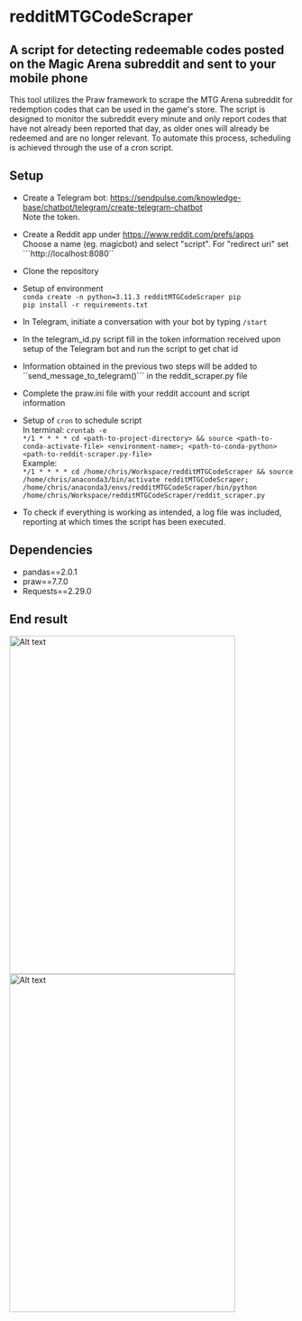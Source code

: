 # redditMTGCodeScraper

## A script for detecting redeemable codes posted on the Magic Arena subreddit and sent to your mobile phone

This tool utilizes the Praw framework to scrape the MTG Arena subreddit for redemption codes that can be used in the game's store. The script is designed to monitor the subreddit every minute and only report codes that have not already been reported that day, as older ones will already be redeemed and are no longer relevant. To automate this process, scheduling is achieved through the use of a cron script.


## Setup

* Create a Telegram bot: https://sendpulse.com/knowledge-base/chatbot/telegram/create-telegram-chatbot <br />
   Note the token.
* Create a Reddit app under https://www.reddit.com/prefs/apps <br />
Choose a name (eg. magicbot) and select "script". For "redirect uri" set ```http://localhost:8080``

* Clone the repository
* Setup of environment <br />
```conda create -n python=3.11.3 redditMTGCodeScraper pip```<br />
```pip install -r requirements.txt```

* In Telegram, initiate a conversation with your bot by typing ```/start```
* In the telegram_id.py script fill in the token information received upon setup of the Telegram bot and run the script to get chat id
* Information obtained in the previous two steps will be added to ``send_message_to_telegram()``` in the reddit_scraper.py file 
* Complete the praw.ini file with your reddit account and script information
* Setup of ```cron``` to schedule script <br />
In terminal: ```crontab -e``` <br />
```*/1 * * * * cd <path-to-project-directory> && source <path-to-conda-activate-file> <environment-name>; <path-to-conda-python> <path-to-reddit-scraper.py-file>``` <br /> Example: <br />
```*/1 * * * * cd /home/chris/Workspace/redditMTGCodeScraper && source /home/chris/anaconda3/bin/activate redditMTGCodeScraper; /home/chris/anaconda3/envs/redditMTGCodeScraper/bin/python /home/chris/Workspace/redditMTGCodeScraper/reddit_scraper.py```

* To check if everything is working as intended, a log file was included, reporting at which times the script has been executed.

## Dependencies
* pandas==2.0.1
* praw==7.7.0
* Requests==2.29.0

##  End result

<img src="./images/example1.jpeg" alt="Alt text" width="400" height="600"> <img src="./images/example2.jpeg" alt="Alt text" width="400" height="600"> 
